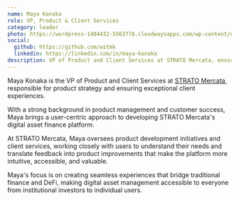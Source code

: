```yaml
---
name: Maya Konaka
role: VP, Product & Client Services
category: leader
photo: https://wordpress-1404432-5563778.cloudwaysapps.com/wp-content/uploads/2024/06/Group-5-3-1.png
social:
  github: https://github.com/witmk
  linkedin: https://linkedin.com/in/maya-konaka
description: VP of Product and Client Services at STRATO Mercata, ensuring exceptional user experiences and driving product innovation in digital asset finance.
---
```


Maya Konaka is the VP of Product and Client Services at [STRATO Mercata](https://stratomercata.com), responsible for product strategy and ensuring exceptional client experiences.

With a strong background in product management and customer success, Maya brings a user-centric approach to developing STRATO Mercata's digital asset finance platform.

At STRATO Mercata, Maya oversees product development initiatives and client services, working closely with users to understand their needs and translate feedback into product improvements that make the platform more intuitive, accessible, and valuable.

Maya's focus is on creating seamless experiences that bridge traditional finance and DeFi, making digital asset management accessible to everyone from institutional investors to individual users.
